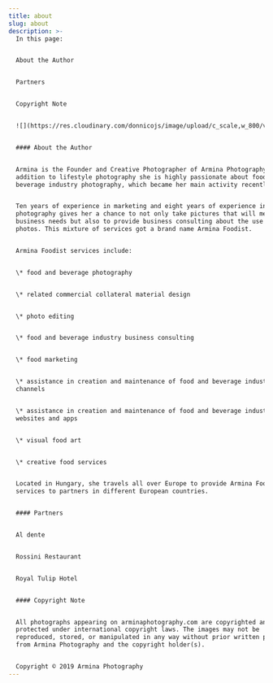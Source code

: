 ```yaml
---
title: about
slug: about
description: >-
  In this page:


  About the Author


  Partners


  Copyright Note


  ![](https://res.cloudinary.com/donnicojs/image/upload/c_scale,w_800/v1577463135/50309681_113110669768321_4960037136335110144_o_h2ifbi.jpg)


  #### About the Author


  Armina is the Founder and Creative Photographer of Armina Photography. In
  addition to lifestyle photography she is highly passionate about food and
  beverage industry photography, which became her main activity recently.


  Ten years of experience in marketing and eight years of experience in
  photography gives her a chance to not only take pictures that will meet
  business needs but also to provide business consulting about the use of those
  photos. This mixture of services got a brand name Armina Foodist.


  Armina Foodist services include:


  \* food and beverage photography


  \* related commercial collateral material design


  \* photo editing


  \* food and beverage industry business consulting


  \* food marketing


  \* assistance in creation and maintenance of food and beverage industry media
  channels


  \* assistance in creation and maintenance of food and beverage industry
  websites and apps


  \* visual food art


  \* creative food services


  Located in Hungary, she travels all over Europe to provide Armina Foodist
  services to partners in different European countries.


  #### Partners


  Al dente


  Rossini Restaurant


  Royal Tulip Hotel


  #### Copyright Note


  All photographs appearing on arminaphotography.com are copyrighted and
  protected under international copyright laws. The images may not be
  reproduced, stored, or manipulated in any way without prior written permission
  from Armina Photography and the copyright holder(s).


  Copyright © 2019 Armina Photography
---
```


